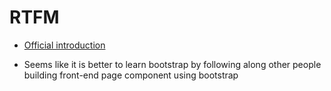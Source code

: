 # RTFM
- [Official introduction](https://getbootstrap.com/docs/4.5/getting-started/introduction/)

- Seems like it is better to learn bootstrap by following along other people building front-end page component using bootstrap